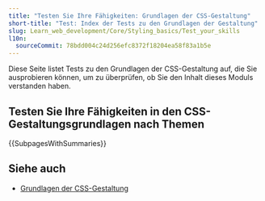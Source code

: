 ```yaml
---
title: "Testen Sie Ihre Fähigkeiten: Grundlagen der CSS-Gestaltung"
short-title: "Test: Index der Tests zu den Grundlagen der Gestaltung"
slug: Learn_web_development/Core/Styling_basics/Test_your_skills
l10n:
  sourceCommit: 78bdd004c24d256efc8372f18204ea58f83a1b5e
---
```


Diese Seite listet Tests zu den Grundlagen der CSS-Gestaltung auf, die Sie ausprobieren können, um zu überprüfen, ob Sie den Inhalt dieses Moduls verstanden haben.

## Testen Sie Ihre Fähigkeiten in den CSS-Gestaltungsgrundlagen nach Themen

{{SubpagesWithSummaries}}

## Siehe auch

- [Grundlagen der CSS-Gestaltung](/de/docs/Learn_web_development/Core/Styling_basics)
